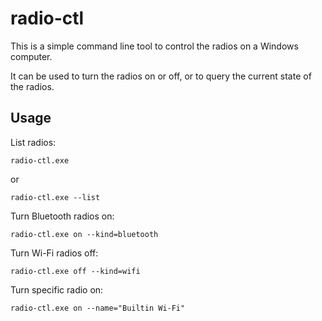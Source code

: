 # radio-ctl

This is a simple command line tool to control the radios on a Windows computer.

It can be used to turn the radios on or off, or to query the current state of the radios.

## Usage

List radios:
```shell
radio-ctl.exe
```
or
```shell
radio-ctl.exe --list
```

Turn Bluetooth radios on:
```shell
radio-ctl.exe on --kind=bluetooth
```

Turn Wi-Fi radios off:
```shell
radio-ctl.exe off --kind=wifi
```

Turn specific radio on:
```shell
radio-ctl.exe on --name="Builtin Wi-Fi"
```